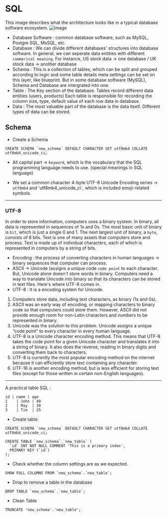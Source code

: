 # SQL

This image describes what the architecture looks like in a typical database software ecosystem.
![image](https://user-images.githubusercontent.com/78498035/233303739-3d5a104f-7de0-429a-82d5-0bace217bf71.png)

  * Database Software : common database software, such as MySQL, Postgre SQL, MsSQL, etc.
  * Database : We can divide different databases' structures into database software. In general, we   can seperate data entities with different `commerical meaning`.
  For instance, US stock data -> one database / UK stock data -> another database
  * Schema : This is a collection of tables, which can be split and grouped according to logic and some table details meta settings can be set on this layer, like blueprint.
   But in some database software (MySQL), Schema and Database are intergrated into one.
  * Table : The Key section of the database. Tables record different data entities (users, products)
  Each table is responsible for recording the column size, type, default value of each row data in database.
  * Data : The most valuable part of the database is the data itself. Different types of data can be stored. 

## Schema 
* Create a Schema 
```
CREATE SCHEMA `new_schema` DEFAULT CHARACTER SET utf8mb4 COLLATE utf8mb4_unicode_ci;
```
* All capital part -> `keyword`, which is the vocabulary that the SQL programming language needs to use. (special meanings in SQL language)

* We set a common character 4-byte UTF-8 Unicode Encoding series -> `utf8mb4` and 'utf8mb4_unicode_ci`, which is included emoji-related symbols.

--------
### UTF-8
In order to store information, computers uses a binary system. In binary, all data is represented in sequences of 1s and 0s. The most basic unit of binary is `bit`, which is just a single 0 and 1. The next largest unit of binary, a `byte`, consists of 8 bits. Text is one of many assets that computers store and process. Text is made up of individual characters, each of which is represented in computers by a string of bits.
* Encoding : the process of converting characters in human languages -> binary sequences that computer can process.
* ASCII -> Unicode (assigns a unique code `code point` to each character.
But, Unicode alone doesn't store words in binary. Computers need a way to translate Unicode into binary so that its characters can be stored in text files. Here's where UTF-8 comes in.
* UTF-8 : It is a encoding system for Unicode.

1. Computers store data, including text characters, as binary (1s and 0s).
2. ASCII was an early way of encoding, or mapping characters to binary code so that computers could store them. However, ASCII did not provide enough room for non-Latin characters and numbers to be represented in binary.
3. Unicode was the solution to this problem. Unicode assigns a unique “code point” to every character in every human language.
4. UTF-8 is a Unicode character encoding method. This means that UTF-8 takes the code point for a given Unicode character and translates it into a string of binary. It also does the reverse, reading in binary digits and converting them back to characters.
5. UTF-8 is currently the most popular encoding method on the internet because it can efficiently store text containing any character.
6. UTF-16 is another encoding method, but is less efficient for storing text files (except for those written in certain non-English languages).
--------
A practical table SQL : 
```
id | name |	age
1	 | John	| 40
2	 | May  | 30
3	 | Tim	| 25
```
* Create table
```
CREATE SCHEMA `new_schema` DEFAULT CHARACTER SET utf8mb4 COLLATE utf8mb4_unicode_ci;

CREATE TABLE `new_schema`.`new_table` (
  `id` INT NOT NULL COMMENT 'This is a primary index',
  PRIMARY KEY (`id`)
);
```
* Check whether the column settings are as we expected.
```
SHOW FULL COLUMNS FROM `new_schema`.`new_table`;
```
* Drop to remove a table in the database
```
DROP TABLE `new_schema`.`new_table`;
```
* Clean Table
```
TRUNCATE 'new_schema'.'new_table';
```


